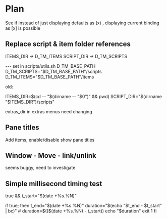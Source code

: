 # Plan

See if instead of just displaying defaults as (x) , displaying current binding as [x] is possible

## Replace script & item folder references

ITEMS_DIR  -> D_TM_ITEMS
SCRIPT_DIR -> D_TM_SCRIPTS

---  set in scripts/utils.sh
D_TM_BASE_PATH
D_TM_SCRIPTS="$D_TM_BASE_PATH"/scripts
D_TM_ITEMS="$D_TM_BASE_PATH"/items


old:

ITEMS_DIR=$(cd -- "$(dirname -- "$0")" && pwd)
SCRIPT_DIR="$(dirname "$ITEMS_DIR")/scripts"

extras_dir in extras menus need changing

## Pane titles

Add items, enable/disable show pane titles

## Window - Move - link/unlink

seems buggy, need to investigate

## Simple millisecond timing test

true && t_start="$(date +%s.%N)"

if true; then
    t_end="$(date +%s.%N)"
    duration="$(echo "$t_end - $t_start" | bc)"
    # duration=$(($(date +%s.%N) - t_start))
    echo "$duration"
    exit 1
fi

